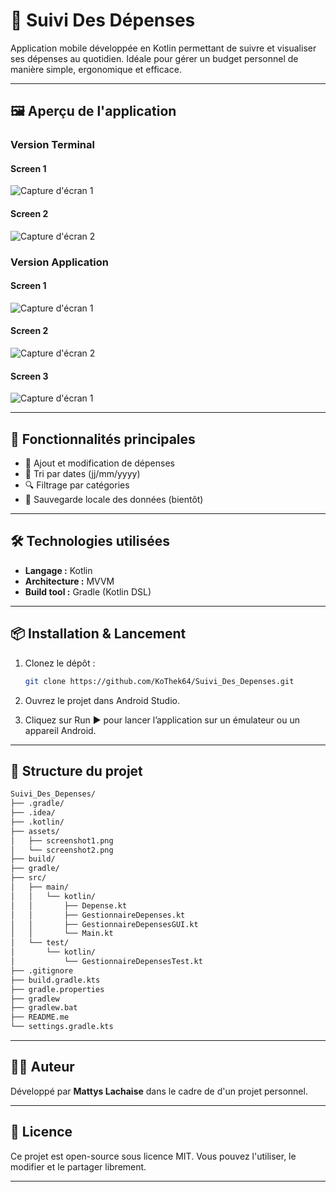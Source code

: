 # 💸 Suivi Des Dépenses

Application mobile développée en Kotlin permettant de suivre et visualiser ses dépenses au quotidien. Idéale pour gérer un budget personnel de manière simple, ergonomique et efficace.

---

## 🖼️ Aperçu de l'application

### Version Terminal
#### Screen 1
![Capture d'écran 1](assets/screenshot1.png)
#### Screen 2
![Capture d'écran 2](assets/screenshot2.png)

### Version Application
#### Screen 1
![Capture d'écran 1](assets/screenshot3.png)  
#### Screen 2
![Capture d'écran 2](assets/screenshot4.png)
#### Screen 3
![Capture d'écran 1](assets/screenshot5.png)

---

## 🚀 Fonctionnalités principales

- 🧾 Ajout et modification de dépenses
- 📅 Tri par dates (jj/mm/yyyy)
- 🔍 Filtrage par catégories
- 💾 Sauvegarde locale des données (bientôt)

---

## 🛠️ Technologies utilisées

- **Langage :** Kotlin
- **Architecture :** MVVM
- **Build tool :** Gradle (Kotlin DSL)

---

## 📦 Installation & Lancement

1. Clonez le dépôt :
   ```bash
   git clone https://github.com/KoThek64/Suivi_Des_Depenses.git
2. Ouvrez le projet dans Android Studio.

3. Cliquez sur Run ▶️ pour lancer l’application sur un émulateur ou un appareil Android.

---

## 📁 Structure du projet

```bash
Suivi_Des_Depenses/
├── .gradle/
├── .idea/
├── .kotlin/
├── assets/
│   ├── screenshot1.png
│   └── screenshot2.png
├── build/
├── gradle/
├── src/
│   ├── main/
│   │   └── kotlin/
│   │       ├── Depense.kt
│   │       ├── GestionnaireDepenses.kt
│   │       ├── GestionnaireDepensesGUI.kt
│   │       └── Main.kt
│   └── test/
│       └── kotlin/
│           └── GestionnaireDepensesTest.kt
├── .gitignore
├── build.gradle.kts
├── gradle.properties
├── gradlew
├── gradlew.bat
├── README.me
└── settings.gradle.kts
```

---

## 🧑‍💻 Auteur

Développé par **Mattys Lachaise** dans le cadre de d'un projet personnel.

---

## 📃 Licence

Ce projet est open-source sous licence MIT. Vous pouvez l'utiliser, le modifier et le partager librement.

---